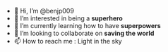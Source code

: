 - 👋 Hi, I’m @benjp009
- 👀 I’m interested in being a <b>superhero</b>
- 🌱 I’m currently learning how to have <b>superpowers</b>
- 💞️ I’m looking to collaborate on <b>saving the world</b>
- 📫 How to reach me : Light in the sky

<!---
benjp009/benjp009 is a ✨ special ✨ repository because its `README.md` (this file) appears on your GitHub profile.
You can click the Preview link to take a look at your changes.
--->
